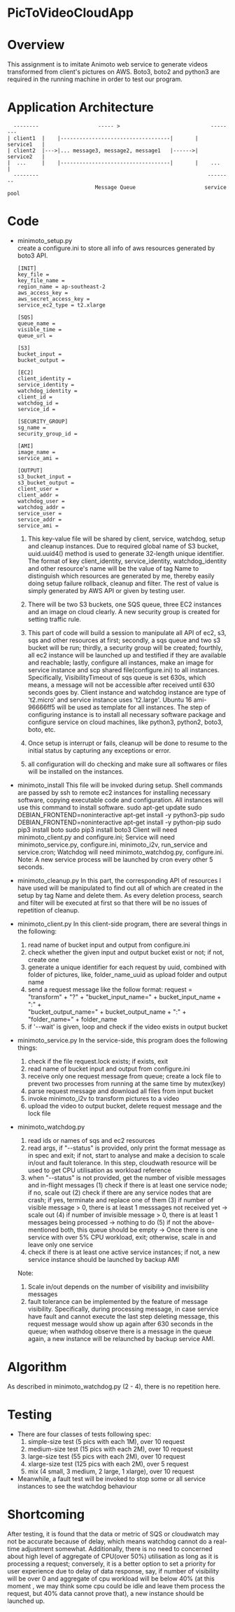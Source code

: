 # PicToVideoCloudApp

# Overview
This assignment is to imitate Animoto web service to generate videos transformed from client's pictures on AWS. Boto3, boto2 and python3 are required in the running machine in order to test our program.


# Application Architecture
```
  --------                   ----- >                             --------
| client1  |    |-----------------------------------|       |    service1   |
| client2  |--->|... message3, message2, message1   |------>|    service2   |
|  ...     |    |-----------------------------------|       |    ...        |
  --------                                                      --------
                            Message Queue                      service pool
```

# Code
* minimoto_setup.py  
create a configure.ini to store all info of aws resources generated by boto3 API. 

	```
	[INIT] 
	key_file =
	key_file_name =
	region_name = ap-southeast-2
	aws_access_key =
	aws_secret_access_key =
	service_ec2_type = t2.xlarge
		
	[SQS]
	queue_name = 
	visible_time = 
	queue_url = 
	
	[S3]
	bucket_input = 
	bucket_output = 
	
	[EC2]
	client_identity = 
	service_identity = 
	watchdog_identity = 
	client_id = 
	watchdog_id = 
	service_id = 
		
	[SECURITY_GROUP]
	sg_name = 
	security_group_id = 
	
	[AMI]
	image_name = 
	service_ami = 
	
	[OUTPUT]
	s3_bucket_input = 
	s3_bucket_output = 
	client_user =
	client_addr = 
	watchdog_user =
	watchdog_addr = 
	service_user =
	service_addr = 
	service_ami =
	
	```
	
  1. This key-value file will be shared by client, service, watchdog, setup and cleanup instances. Due to required global name of S3 bucket, uuid.uuid4() method is used to generate 32-length unique identifier. The format of key client_identity, service_identity, watchdog_identity and other resource's name will be the value of tag Name to distinguish which resources are generated by me, thereby easily doing setup failure rollback, cleanup and filter. The rest of value is simply generated by AWS API or given by testing user.

  2. There will be two S3 buckets, one SQS queue, three EC2 instances and an image on cloud clearly. A new security group is created for setting traffic rule.

  3. This part of code will build a session to manipulate all API of ec2, s3, sqs and other resources at first; secondly, a sqs queue and two s3 bucket will be run; thirdly, a security group will be created; fourthly, all ec2 instance will be launched up and testified if they are available and reachable; lastly, configure all instances, make an image for service instance and scp shared file(configure.ini) to all instances.
	Specifically, VisibilityTimeout of sqs queue is set 630s, which means, a message will not be accessible after received until 630 seconds goes by. Client instance and watchdog instance are type of 't2.micro' and service instance uses 't2.large'. Ubuntu 16 ami-96666ff5 will be used as template for all instances. The step of configuring instance is to install all necessary software package and configure service on cloud machines, like python3, python2, boto3, boto, etc.

  4. Once setup is interrupt or fails, cleanup will be done to resume to the initial status by capturing any exceptions or error.

  5. all configuration will do checking and make sure all softwares or files will be installed on the instances.


* minimoto_install
    This file will be invoked during setup. Shell commands are passed by ssh to remote ec2 instances for installing necessary software, copying executable code and configuration.
    All instances will use this command to install software.
    sudo apt-get update
    sudo DEBIAN_FRONTEND=noninteractive apt-get install -y python3-pip
    sudo DEBIAN_FRONTEND=noninteractive apt-get install -y python-pip
    sudo pip3 install boto
    sudo pip3 install boto3
    Client will need minimoto_client.py and configure.ini;
    Service will need minimoto_service.py, configure.ini, minimoto_i2v, run_service and service.cron;
    Watchdog will need minimoto_watchdog.py, configure.ini.
    Note:
    A new service process will be launched by cron every other 5 seconds.

* minimoto_cleanup.py
    In this part, the corresponding API of resources I have used will be manipulated to find out all of which are created in the setup by tag Name and delete them. As every deletion process, search and filter will be executed at first so that there will be no issues of repetition of cleanup.

* minimoto_client.py
    In this client-side program, there are several things in the following:
    1. read name of bucket input and output from configure.ini
    2. check whether the given input and output bucket exist or not; if not, create one
    3. generate a unique identifier for each request by uuid, combined with folder of pictures, like, folder_name_uuid as upload folder and output name
    4. send a request message like the follow format:
    request = "transform" + "?" + "bucket_input_name=" + bucket_input_name + ":" + \
              "bucket_output_name=" + bucket_output_name + ":" + \
              "folder_name=" + folder_name
    5. if '--wait' is given, loop and check if the video exists in output bucket

* minimoto_service.py
    In the service-side, this program does the following things:
    1. check if the file request.lock exists; if exists, exit
    2. read name of bucket input and output from configure.ini
    3. receive only one request message from queue;
       create a lock file to prevent two processes from running at the same time by mutex(key)
    4. parse request message and download all files from input bucket
    5. invoke minimoto_i2v to transform pictures to a video
    6. upload the video to output bucket, delete request message and the lock file


* minimoto_watchdog.py
    1. read ids or names of sqs and ec2 resources
    2. read args, if "--status" is provided, only print the format message as in spec and exit;
       if not, start to analyse and make a decision to scale in/out and fault tolerance.
       In this step, cloudwath resource will be used to get CPU utilisation as workload reference
    3. when "--status" is not provided, get the number of visible messages and in-flight messages
        (1) check if there is at least one service node; if no, scale out
        (2) check if there are any service nodes that are crash; if yes, terminate and replace one of them
        (3) if number of visible message > 0, there is at least 1 messsages not received yet ->
            scale out
        (4) if number of invisible message > 0, there is at least 1 messages being processed ->
            nothing to do
        (5) if not the above-mentioned both, this queue should be empty ->
            Once there is one service with over 5% CPU workload, exit; otherwise, scale in and leave only one service
    4. check if there is at least one active service instances; if not, a new service instance should be launched by backup AMI

    Note:
    1. Scale in/out depends on the number of visibility and invisibility messages
    2. fault tolerance can be implemented by the feature of message visibility. Specifically, during processing message, in case service have fault and cannot execute the last step deleting message, this request message would show up again after 630 seconds in the queue; when wathdog observe there is a message in the queue again, a new instance will be relaunched by backup service AMI.

# Algorithm
As described in minimoto_watchdog.py (2 - 4), there is no repetition here.

# Testing
- There are four classes of tests following spec:
	1. simple-size test (5 pics with each 1M), over 10 request
	2. medium-size test (15 pics with each 2M), over 10 request
	3. large-size test (55 pics with each 2M), over 10 request
	4. xlarge-size test (125 pics with each 2M), over 5 request
	5. mix (4 small, 3 medium, 2 large, 1 xlarge), over 10 request
- Meanwhile, a fault test will be invoked to stop some or all service instances to see the watchdog behaviour

# Shortcoming
After testing, it is found that the data or metric of SQS or cloudwatch may not be accurate because of delay, which means watchdog cannot do a real-time adjustment somewhat. Additionally, there is no need to concerned about high level of aggregate of CPU(over 50%) utilisation as long as it is processing a request; conversely, it is a better option to set a priority for user experience due to delay of data response, say, if number of visibility will be over 0 and aggregate of cpu workload will be below 40% (at this moment , we may think some cpu could be idle and leave them process the request, but 40% data cannot prove that), a new instance should be launched up.
